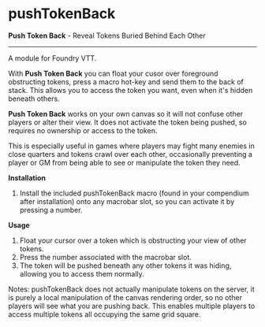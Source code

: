 # pushTokenBack
**Push Token Back** - Reveal Tokens Buried Behind Each Other
***
A module for Foundry VTT.

With **Push Token Back** you can float your cusor over foreground obstructing tokens, press a macro hot-key and send them to the back of stack. This allows you to access the token you want, even when it's hidden beneath others.

**Push Token Back** works on your own canvas so it will not confuse other players or alter their view. It does not activate the token being pushed, so requires no ownership or access to the token.

This is especially useful in games where players may fight many enemies in close quarters and tokens crawl over each other, occasionally preventing a player or GM from being able to see or manipulate the token they need.


**Installation**
1. Install the included pushTokenBack macro (found in your compendium after installation) onto any macrobar slot, so you can activate it by pressing a number.

**Usage**
1. Float your cursor over a token which is obstructing your view of other tokens.
2. Press the number associated with the macrobar slot.  
3. The token will be pushed beneath any other tokens it was hiding, allowing you to access them normally.

Notes: pushTokenBack does not actually manipulate tokens on the server, it is purely a local manipulation of the canvas rendering order, so no other players will see what you are pushing back. This enables multiple players to access multiple tokens all occupying the same grid square.

